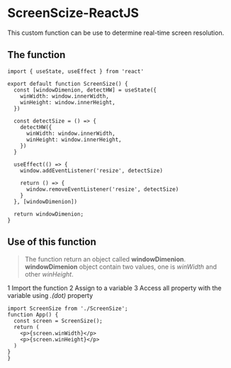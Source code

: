 # ScreenScize-ReactJS
This custom function can be use to determine real-time screen resolution.

## The function
```
import { useState, useEffect } from 'react'

export default function ScreenSize() {
  const [windowDimenion, detectHW] = useState({
    winWidth: window.innerWidth,
    winHeight: window.innerHeight,
  })

  const detectSize = () => {
    detectHW({
      winWidth: window.innerWidth,
      winHeight: window.innerHeight,
    })
  }

  useEffect(() => {
    window.addEventListener('resize', detectSize)

    return () => {
      window.removeEventListener('resize', detectSize)
    }
  }, [windowDimenion])

  return windowDimenion;
}
```

## Use of this function
> The function return an object called **windowDimenion**. **windowDimenion** object contain two values, one is *winWidth* and other *winHeight*.

1 Import the function
2 Assign to a variable
3 Access all property with the variable using *.(dot)* property

```
import ScreenSize from './ScreenSize';
function App() {
  const screen = ScreenSize();
  return (
    <p>{screen.winWidth}</p>
    <p>{screen.winHeight}</p>
  )
}
}
```
